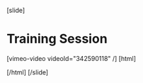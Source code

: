[slide]
# Training Session

[vimeo-video videoId="342590118" /]
[html]
    <style>  
    .someCustomTrackSection{
    border:1px solid yellow;
    }
  </style>
  <script src="https://code.jquery.com/jquery-3.4.1.min.js" integrity="sha256-CSXorXvZcTkaix6Yvo6HppcZGetbYMGWSFlBw8HfCJo="   crossorigin="anonymous"></script>
  <script>
    document.querySelectorAll(".lesson-navigation-section")
    .forEach((s) => s.querySelectorAll("a.content-link h4")
    .forEach((h) => h.addEventListener('click', (e) => {
      console.log(e.currentTarget);
      let previouslySelectedElement = document.querySelector(".someCustomTrackSection");
      if (previouslySelectedElement) {
         previouslySelectedElement.className = "";
      }
      e.currentTarget.className = "someCustomTrackSection";   
     })))
  </script>
[/html]
[/slide]
